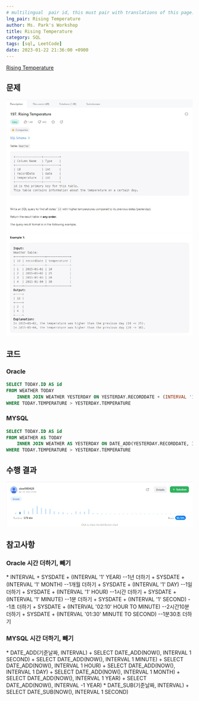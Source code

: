 ```yaml
---
# multilingual  pair id, this must pair with translations of this page. (This name must be unique)
lng_pair: Rising Temperature
author: Ms. Park's Workshop
title: Rising Temperature
category: SQL
tags: [sql, LeetCode]
date: 2023-01-22 21:36:00 +0900
---
```

<!-- 소제목 -->
<!-- outline-start -->
<a href="https://leetcode.com/problems/rising-temperature/">Rising Temperature</a>
<!-- outline-end -->

<h2>문제</h2>
<img src="/assets/img/posts/sql/197-1.jpg" title="197-1.jpg" alt="197-1.jpg"/><br>
<img src="/assets/img/posts/sql/197-2.jpg" title="197-2.jpg" alt="197-2.jpg"/><br>

<h2>코드</h2>
<h3>Oracle</h3>

```sql
SELECT TODAY.ID AS id
FROM WEATHER TODAY
    INNER JOIN WEATHER YESTERDAY ON YESTERDAY.RECORDDATE + (INTERVAL '1' DAY) = TODAY.RECORDDATE
WHERE TODAY.TEMPERATURE > YESTERDAY.TEMPERATURE
```

<h3>MYSQL</h3>

```sql
SELECT TODAY.ID AS id
FROM WEATHER AS TODAY
    INNER JOIN WEATHER AS YESTERDAY ON DATE_ADD(YESTERDAY.RECORDDATE, INTERVAL 1 DAY) = TODAY.RECORDDATE
WHERE TODAY.TEMPERATURE > YESTERDAY.TEMPERATURE
```

<h2>수행 결과</h2>
<img src="/assets/img/posts/sql/197result.jpg" title="197result.jpg" alt="197result.jpg"/><br>

<h2>참고사항</h2>
<h3>Oracle 시간 더하기, 빼기</h3>
* INTERVAL
    + SYSDATE + (INTERVAL '1' YEAR)     --1년 더하기
    + SYSDATE + (INTERVAL '1' MONTH)   --1개월 더하기
    + SYSDATE + (INTERVAL '1' DAY)     --1일 더하기
    + SYSDATE + (INTERVAL '1' HOUR)    --1시간 더하기 
    + SYSDATE + (INTERVAL '1' MINUTE)  --1분 더하기
    + SYSDATE + (INTERVAL '1' SECOND)  --1초 더하기
    + SYSDATE + (INTERVAL '02:10' HOUR TO MINUTE)   --2시간10분 더하기
    + SYSDATE + (INTERVAL '01:30' MINUTE TO SECOND) --1분30초 더하기

<h3>MYSQL 시간 더하기, 빼기</h3>
* DATE_ADD(기준날짜, INTERVAL)
    + SELECT DATE_ADD(NOW(), INTERVAL 1 SECOND)
    + SELECT DATE_ADD(NOW(), INTERVAL 1 MINUTE)
    + SELECT DATE_ADD(NOW(), INTERVAL 1 HOUR)
    + SELECT DATE_ADD(NOW(), INTERVAL 1 DAY)
    + SELECT DATE_ADD(NOW(), INTERVAL 1 MONTH)
    + SELECT DATE_ADD(NOW(), INTERVAL 1 YEAR)
    + SELECT DATE_ADD(NOW(), INTERVAL -1 YEAR)
* DATE_SUB(기준날짜, INTERVAL)
    + SELECT DATE_SUB(NOW(), INTERVAL 1 SECOND)


